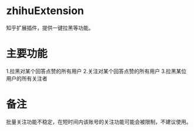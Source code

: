 # zhihuExtension
知乎扩展插件，提供一键拉黑等功能。
# 主要功能
1.拉黑对某个回答点赞的所有用户  2.关注对某个回答点赞的所有用户  3.拉黑某位用户的所有关注者
# 备注
批量关注功能不稳定，在短时间内该账号的关注功能可能会被限制，不建议使用。
